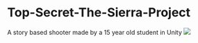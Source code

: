 # Top-Secret-The-Sierra-Project
A story based shooter made by a 15 year old student in Unity
![](https://www.k-webs.ch/wp-content/uploads/2021/04/Unity_tdm_s1.jpg)
